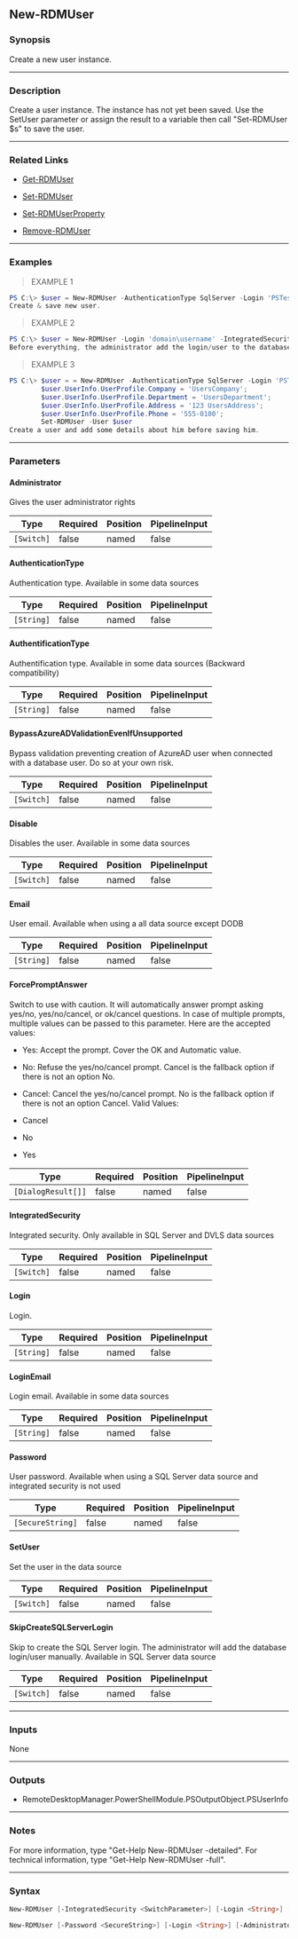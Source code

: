 New-RDMUser
-----------

### Synopsis
Create a new user instance.

---

### Description

Create a user instance. The instance has not yet been saved. Use the SetUser parameter or assign the result to a variable then call "Set-RDMUser $s" to save the user.

---

### Related Links
* [Get-RDMUser](Get-RDMUser)

* [Set-RDMUser](Set-RDMUser)

* [Set-RDMUserProperty](Set-RDMUserProperty)

* [Remove-RDMUser](Remove-RDMUser)

---

### Examples
> EXAMPLE 1

```PowerShell
PS C:\> $user = New-RDMUser -AuthenticationType SqlServer -Login 'PSTest' -Password (ConvertTo-SecureString -String 'password' -AsPlainText -Force) -SetUser
Create & save new user.
```
> EXAMPLE 2

```PowerShell
PS C:\> $user = New-RDMUser -Login 'domain\username' -IntegratedSecurity -SkipCreateSQLServerLogin; $user.UserType = 'User'; Set-RDMUser $user
Before everything, the administrator add the login/user to the database. Create the user domain\username with integrated security. The SkipCreateSQLServerLogin switch indicates the administrator will manually add the information in the database. Change the user type from read-only to user and save the user.
```
> EXAMPLE 3

```PowerShell
PS C:\> $user = = New-RDMUser -AuthenticationType SqlServer -Login 'PSTest' -Password (ConvertTo-SecureString -String 'password' -AsPlainText -Force);
        $user.UserInfo.UserProfile.Company = 'UsersCompany';
        $user.UserInfo.UserProfile.Department = 'UsersDepartment';
        $user.UserInfo.UserProfile.Address = '123 UsersAddress';
        $user.UserInfo.UserProfile.Phone = '555-0100';
        Set-RDMUser -User $user
Create a user and add some details about him before saving him.
```

---

### Parameters
#### **Administrator**
Gives the user administrator rights

|Type      |Required|Position|PipelineInput|
|----------|--------|--------|-------------|
|`[Switch]`|false   |named   |false        |

#### **AuthenticationType**
Authentication type. Available in some data sources

|Type      |Required|Position|PipelineInput|
|----------|--------|--------|-------------|
|`[String]`|false   |named   |false        |

#### **AuthentificationType**
Authentification type. Available in some data sources (Backward compatibility)

|Type      |Required|Position|PipelineInput|
|----------|--------|--------|-------------|
|`[String]`|false   |named   |false        |

#### **BypassAzureADValidationEvenIfUnsupported**
Bypass validation preventing creation of AzureAD user when connected with a database user. Do so at your own risk.

|Type      |Required|Position|PipelineInput|
|----------|--------|--------|-------------|
|`[Switch]`|false   |named   |false        |

#### **Disable**
Disables the user. Available in some data sources

|Type      |Required|Position|PipelineInput|
|----------|--------|--------|-------------|
|`[Switch]`|false   |named   |false        |

#### **Email**
User email. Available when using a all data source except DODB

|Type      |Required|Position|PipelineInput|
|----------|--------|--------|-------------|
|`[String]`|false   |named   |false        |

#### **ForcePromptAnswer**
Switch to use with caution. It will automatically answer prompt asking yes/no, yes/no/cancel, or ok/cancel questions. In case of multiple prompts, multiple values can be passed to this parameter. Here are the accepted values:
* Yes: Accept the prompt. Cover the OK and Automatic value.
* No: Refuse the yes/no/cancel prompt. Cancel is the fallback option if there is not an option No.
* Cancel: Cancel the yes/no/cancel prompt. No is the fallback option if there is not an option Cancel.
Valid Values:

* Cancel
* No
* Yes

|Type              |Required|Position|PipelineInput|
|------------------|--------|--------|-------------|
|`[DialogResult[]]`|false   |named   |false        |

#### **IntegratedSecurity**
Integrated security. Only available in SQL Server and DVLS data sources

|Type      |Required|Position|PipelineInput|
|----------|--------|--------|-------------|
|`[Switch]`|false   |named   |false        |

#### **Login**
Login.

|Type      |Required|Position|PipelineInput|
|----------|--------|--------|-------------|
|`[String]`|false   |named   |false        |

#### **LoginEmail**
Login email. Available in some data sources

|Type      |Required|Position|PipelineInput|
|----------|--------|--------|-------------|
|`[String]`|false   |named   |false        |

#### **Password**
User password. Available when using a SQL Server data source and integrated security is not used

|Type            |Required|Position|PipelineInput|
|----------------|--------|--------|-------------|
|`[SecureString]`|false   |named   |false        |

#### **SetUser**
Set the user in the data source

|Type      |Required|Position|PipelineInput|
|----------|--------|--------|-------------|
|`[Switch]`|false   |named   |false        |

#### **SkipCreateSQLServerLogin**
Skip to create the SQL Server login. The administrator will add the database login/user manually. Available in SQL Server data source

|Type      |Required|Position|PipelineInput|
|----------|--------|--------|-------------|
|`[Switch]`|false   |named   |false        |

---

### Inputs
None

---

### Outputs
* RemoteDesktopManager.PowerShellModule.PSOutputObject.PSUserInfo

---

### Notes
For more information, type "Get-Help New-RDMUser -detailed". For technical information, type "Get-Help New-RDMUser -full".

---

### Syntax
```PowerShell
New-RDMUser [-IntegratedSecurity <SwitchParameter>] [-Login <String>] [-Administrator] [-Email <String>] [-Disable] [-LoginEmail <String>] [-SkipCreateSQLServerLogin <SwitchParameter>] [-AuthentificationType <String>] [-AuthenticationType <String>] [-BypassAzureADValidationEvenIfUnsupported] [-SetUser] [-ForcePromptAnswer <Cancel | No | Yes>] [<CommonParameters>]
```
```PowerShell
New-RDMUser [-Password <SecureString>] [-Login <String>] [-Administrator] [-Email <String>] [-Disable] [-LoginEmail <String>] [-SkipCreateSQLServerLogin <SwitchParameter>] [-AuthentificationType <String>] [-AuthenticationType <String>] [-BypassAzureADValidationEvenIfUnsupported] [-SetUser] [-ForcePromptAnswer <Cancel | No | Yes>] [<CommonParameters>]
```
